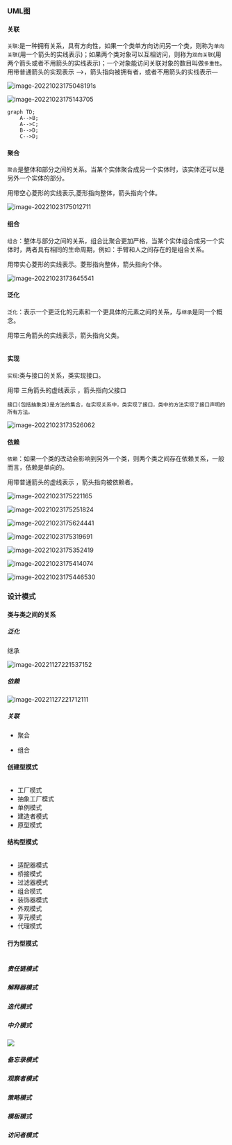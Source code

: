### UML图

#### 关联

`关联`:是一种拥有关系，具有方向性，如果一个类单方向访问另一个类，则称为`单向关联`(用一个箭头的实线表示)；如果两个类对象可以互相访问，则称为`双向关联`(用两个箭头或者不用箭头的实线表示)；一个对象能访问关联对象的数目叫做`多重性`。用带普通箭头的实现表示 —>，箭头指向被拥有者，或者不用箭头的实线表示—

![image-20221023175048191](.\figure\image-20221023175048191.png)s

![image-20221023175143705](.\figure\image-20221023175143705.png)

```mermaid
graph TD;
    A-->B;
    A-->C;
    B-->D;
    C-->D;
```

#### 聚合

`聚合`是整体和部分之间的关系。当某个实体聚合成另一个实体时，该实体还可以是另外一个实体的部分。

用带空心菱形的实线表示,菱形指向整体，箭头指向个体。

![image-20221023175012711](.\figure\image-20221023175012711.png)



#### 组合

`组合`：整体与部分之间的关系，组合比聚合更加严格，当某个实体组合成另一个实体时，两者具有相同的生命周期，例如：手臂和人之间存在的是组合关系。

用带实心菱形的实线表示。菱形指向整体，箭头指向个体。

![image-20221023173645541](.\figure\image-20221023173645541.png)

#### 泛化

`泛化`：表示一个更泛化的元素和一个更具体的元素之间的关系，与`继承`是同一个概念。

用带三角箭头的实线表示，箭头指向父类。

```mermaid

```





#### 实现

`实现`:类与接口的关系，类实现接口。

用带 三角箭头的虚线表示  ，箭头指向父接口

```
接口(包括抽象类)是方法的集合，在实现关系中，类实现了接口，类中的方法实现了接口声明的所有方法。

```

![image-20221023173526062](.\figure\image-20221023173526062.png)







#### 依赖

`依赖`：如果一个类的改动会影响到另外一个类，则两个类之间存在依赖关系，一般而言，依赖是单向的。

用带普通箭头的虚线表示 ，箭头指向被依赖者。

![image-20221023175221165](.\figure\image-20221023175221165.png)

![image-20221023175251824](.\figure\image-20221023175251824.png)

![image-20221023175624441](.\figure\image-20221023175624441.png)





![image-20221023175319691](.\figure\image-20221023175319691.png)

![image-20221023175352419](.\figure\image-20221023175352419.png)

![image-20221023175414074](.\figure\image-20221023175414074.png)

![image-20221023175446530](.\figure\image-20221023175446530.png)











### 设计模式
#### 类与类之间的关系
##### 泛化
继承

![image-20221127221537152](figure/image-20221127221537152.png)





##### 依赖

![image-20221127221712111](figure/image-20221127221712111.png)





##### 关联
+ 聚合

+ 组合



#### 创建型模式
```

```

+ 工厂模式
+ 抽象工厂模式
+ 单例模式
+ 建造者模式
+ 原型模式



#### 结构型模式

```

```

+ 适配器模式
+ 桥接模式
+ 过滤器模式
+ 组合模式
+ 装饰器模式
+ 外观模式
+ 享元模式
+ 代理模式



#### 行为型模式

```

```

##### 责任链模式
##### 解释器模式
##### 迭代模式
##### 中介模式

![](.\figure\中介者模式.drawio.png)
##### 备忘录模式
##### 观察者模式
##### 策略模式
##### 模板模式
##### 访问者模式




